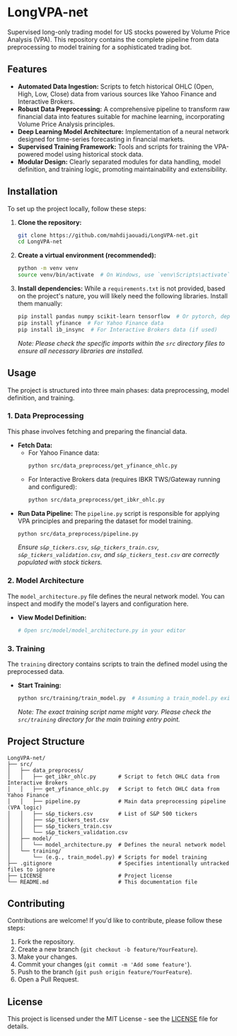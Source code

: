 # LongVPA-net

Supervised long-only trading model for US stocks powered by Volume Price Analysis (VPA). This repository contains the complete pipeline from data preprocessing to model training for a sophisticated trading bot.

## Features

*   **Automated Data Ingestion:** Scripts to fetch historical OHLC (Open, High, Low, Close) data from various sources like Yahoo Finance and Interactive Brokers.
*   **Robust Data Preprocessing:** A comprehensive pipeline to transform raw financial data into features suitable for machine learning, incorporating Volume Price Analysis principles.
*   **Deep Learning Model Architecture:** Implementation of a neural network designed for time-series forecasting in financial markets.
*   **Supervised Training Framework:** Tools and scripts for training the VPA-powered model using historical stock data.
*   **Modular Design:** Clearly separated modules for data handling, model definition, and training logic, promoting maintainability and extensibility.

## Installation

To set up the project locally, follow these steps:

1.  **Clone the repository:**
    ```bash
    git clone https://github.com/mahdijaouadi/LongVPA-net.git
    cd LongVPA-net
    ```

2.  **Create a virtual environment (recommended):**
    ```bash
    python -m venv venv
    source venv/bin/activate  # On Windows, use `venv\Scripts\activate`
    ```

3.  **Install dependencies:**
    While a `requirements.txt` is not provided, based on the project's nature, you will likely need the following libraries. Install them manually:
    ```bash
    pip install pandas numpy scikit-learn tensorflow  # Or pytorch, depending on model_architecture.py
    pip install yfinance  # For Yahoo Finance data
    pip install ib_insync  # For Interactive Brokers data (if used)
    ```
    *Note: Please check the specific imports within the `src` directory files to ensure all necessary libraries are installed.*

## Usage

The project is structured into three main phases: data preprocessing, model definition, and training.

### 1. Data Preprocessing

This phase involves fetching and preparing the financial data.

*   **Fetch Data:**
    *   For Yahoo Finance data:
        ```bash
        python src/data_preprocess/get_yfinance_ohlc.py
        ```
    *   For Interactive Brokers data (requires IBKR TWS/Gateway running and configured):
        ```bash
        python src/data_preprocess/get_ibkr_ohlc.py
        ```
*   **Run Data Pipeline:**
    The `pipeline.py` script is responsible for applying VPA principles and preparing the dataset for model training.
    ```bash
    python src/data_preprocess/pipeline.py
    ```
    *Ensure `s&p_tickers.csv`, `s&p_tickers_train.csv`, `s&p_tickers_validation.csv`, and `s&p_tickers_test.csv` are correctly populated with stock tickers.*

### 2. Model Architecture

The `model_architecture.py` file defines the neural network model. You can inspect and modify the model's layers and configuration here.

*   **View Model Definition:**
    ```bash
    # Open src/model/model_architecture.py in your editor
    ```

### 3. Training

The `training` directory contains scripts to train the defined model using the preprocessed data.

*   **Start Training:**
    ```bash
    python src/training/train_model.py  # Assuming a train_model.py exists or similar
    ```
    *Note: The exact training script name might vary. Please check the `src/training` directory for the main training entry point.*

## Project Structure

```
LongVPA-net/
├── src/
│   ├── data_preprocess/
│   │   ├── get_ibkr_ohlc.py       # Script to fetch OHLC data from Interactive Brokers
│   │   ├── get_yfinance_ohlc.py   # Script to fetch OHLC data from Yahoo Finance
│   │   ├── pipeline.py            # Main data preprocessing pipeline (VPA logic)
│   │   ├── s&p_tickers.csv        # List of S&P 500 tickers
│   │   ├── s&p_tickers_test.csv
│   │   ├── s&p_tickers_train.csv
│   │   └── s&p_tickers_validation.csv
│   ├── model/
│   │   └── model_architecture.py  # Defines the neural network model
│   └── training/
│       └── (e.g., train_model.py) # Scripts for model training
├── .gitignore                     # Specifies intentionally untracked files to ignore
├── LICENSE                        # Project license
└── README.md                      # This documentation file
```

## Contributing

Contributions are welcome! If you'd like to contribute, please follow these steps:

1.  Fork the repository.
2.  Create a new branch (`git checkout -b feature/YourFeature`).
3.  Make your changes.
4.  Commit your changes (`git commit -m 'Add some feature'`).
5.  Push to the branch (`git push origin feature/YourFeature`).
6.  Open a Pull Request.

## License

This project is licensed under the MIT License - see the [LICENSE](LICENSE) file for details.

